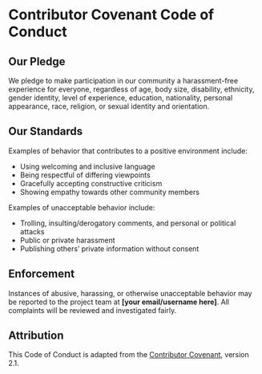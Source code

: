 # Contributor Covenant Code of Conduct

## Our Pledge
We pledge to make participation in our community a harassment-free experience for everyone, regardless of age, body size, disability, ethnicity, gender identity, level of experience, education, nationality, personal appearance, race, religion, or sexual identity and orientation.

## Our Standards
Examples of behavior that contributes to a positive environment include:
- Using welcoming and inclusive language
- Being respectful of differing viewpoints
- Gracefully accepting constructive criticism
- Showing empathy towards other community members

Examples of unacceptable behavior include:
- Trolling, insulting/derogatory comments, and personal or political attacks
- Public or private harassment
- Publishing others’ private information without consent

## Enforcement
Instances of abusive, harassing, or otherwise unacceptable behavior may be reported to the project team at **[your email/username here]**. All complaints will be reviewed and investigated fairly.

## Attribution
This Code of Conduct is adapted from the [Contributor Covenant](https://www.contributor-covenant.org), version 2.1.

